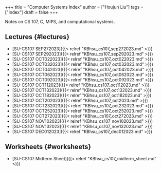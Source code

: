 +++
title = "Computer Systems Index"
author = ["Houjun Liu"]
tags = ["index"]
draft = false
+++

Notes on CS 107, C, MIPS, and computational systems.


## Lectures {#lectures}

-   [SU-CS107 SEP272023]({{< relref "KBhsu_cs107_sep272023.md" >}})
-   [SU-CS107 SEP292023]({{< relref "KBhsu_cs107_sep292023.md" >}})
-   [SU-CS107 OCT022023]({{< relref "KBhsu_cs107_oct022023.md" >}})
-   [SU-CS107 OCT032023]({{< relref "KBhsu_cs107_oct032023.md" >}})
-   [SU-CS107 OCT042023]({{< relref "KBhsu_cs107_oct042023.md" >}})
-   [SU-CS107 OCT062023]({{< relref "KBhsu_cs107_oct062023.md" >}})
-   [SU-CS107 OCT092023]({{< relref "KBhsu_cs107_oct092023.md" >}})
-   [SU-CS107 OCT112023]({{< relref "KBhsu_cs107_oct112023.md" >}})
-   [SU-CS107 OCT132023]({{< relref "KBhsu_cs107_oct132023.md" >}})
-   [SU-CS107 OCT182023]({{< relref "KBhsu_cs107_oct182023.md" >}})
-   [SU-CS107 OCT202023]({{< relref "KBhsu_cs107_oct2023.md" >}})
-   [SU-CS107 OCT232023]({{< relref "KBhsu_cs107_oct232023.md" >}})
-   [SU-CS107 OCT252023]({{< relref "KBhsu_cs107_oct252023.md" >}})
-   [SU-CS107 OCT272023]({{< relref "KBhsu_cs107_oct272023.md" >}})
-   [SU-CS107 NOV102023]({{< relref "KBhsu_cs107_nov102023.md" >}})
-   [SU-CS107 NOV132023]({{< relref "KBhsu_cs107_nov132023.md" >}})
-   [SU-CS107 DEC012023]({{< relref "KBhsu_cs107_dec012023.md" >}})


## Worksheets {#worksheets}

-   [SU-CS107 Midterm Sheet]({{< relref "KBhsu_cs107_midterm_sheet.md" >}})
